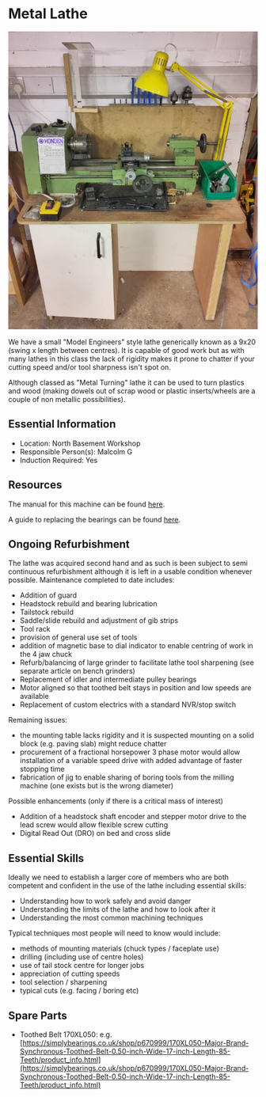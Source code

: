 # Metal Lathe

[<img class="equipment-thumbnail" src="./images/overview.jpg" alt="Metal lathe overview">](./images/overview.jpg)

We have a small "Model Engineers" style lathe generically known as a 9x20 (swing x length between centres).
It is capable of good work but as with many lathes in this class the lack of rigidity makes it prone to chatter if your cutting speed and/or tool sharpness isn't spot on.

Although classed as "Metal Turning" lathe it can be used to turn plastics and wood (making dowels out of scrap wood or plastic inserts/wheels are a couple of non metallic possibilities).

## Essential Information

- Location: North Basement Workshop
- Responsible Person(s): Malcolm G
- Induction Required: Yes

## Resources

The manual for this machine can be found [here](./manual.pdf).

A guide to replacing the bearings can be found [here](./bearing_replacement_guide.pdf).

## Ongoing Refurbishment

The lathe was acquired second hand and as such is been subject to semi continuous refurbishment although it is left in a usable condition whenever possible. Maintenance completed to date includes:

- Addition of guard
- Headstock rebuild and bearing lubrication
- Tailstock rebuild
- Saddle/slide rebuild and adjustment of gib strips
- Tool rack
- provision of general use set of tools
- addition of magnetic base to dial indicator to enable centring of work in the 4 jaw chuck
- Refurb/balancing of large grinder to facilitate lathe tool sharpening (see separate article on bench grinders)
- Replacement of idler and intermediate pulley bearings 
- Motor aligned so that toothed belt stays in position and low speeds are available
- Replacement of custom electrics with a standard NVR/stop switch

Remaining issues:

- the mounting table lacks rigidity and it is suspected mounting on a solid block (e.g. paving slab) might reduce chatter
- procurement of a fractional horsepower 3 phase motor would allow installation of a variable speed drive with added advantage of faster stopping time
- fabrication of jig to enable sharing of boring tools from the milling machine (one exists but is the wrong diameter)

Possible enhancements (only if there is a critical mass of interest)

- Addition of a headstock shaft encoder and stepper motor drive to the lead screw would allow flexible screw cutting
- Digital Read Out (DRO) on bed and cross slide 

## Essential Skills

Ideally we need to establish a larger core of members who are both competent and confident in the use of the lathe including essential skills:

- Understanding how to work safely and avoid danger
- Understanding the limits of the lathe and how to look after it
- Understanding the most common machining techniques

Typical techniques most people will need to know would include:

- methods of mounting materials (chuck types / faceplate use)
- drilling (including use of centre holes)
- use of tail stock centre for longer jobs
- appreciation of cutting speeds
- tool selection / sharpening
- typical cuts (e.g. facing / boring etc)

## Spare Parts
- Toothed Belt 170XL050: e.g. [https://simplybearings.co.uk/shop/p670999/170XL050-Major-Brand-Synchronous-Toothed-Belt-0.50-inch-Wide-17-inch-Length-85-Teeth/product_info.html](https://simplybearings.co.uk/shop/p670999/170XL050-Major-Brand-Synchronous-Toothed-Belt-0.50-inch-Wide-17-inch-Length-85-Teeth/product_info.html)
